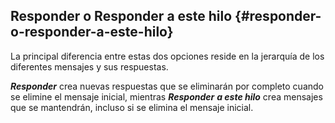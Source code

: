 ## Responder o Responder a este hilo {#responder-o-responder-a-este-hilo}

La principal diferencia entre estas dos opciones reside en la jerarquía de los diferentes mensajes y sus respuestas.

_**Responder**_ crea nuevas respuestas que se eliminarán por completo cuando se elimine el mensaje inicial, mientras _**Responder** **a este hilo**_ crea mensajes que se mantendrán, incluso si se elimina el mensaje inicial.